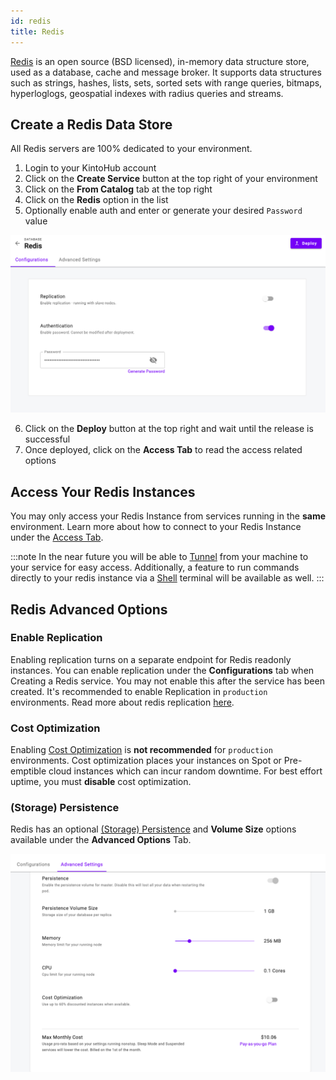 ```yaml
---
id: redis
title: Redis
---
```


[Redis](https://redislabs.com/) is an open source (BSD licensed), in-memory data structure store, used as a database, cache and message broker. It supports data structures such as strings, hashes, lists, sets, sorted sets with range queries, bitmaps, hyperloglogs, geospatial indexes with radius queries and streams.
                                         
## Create a Redis Data Store

All Redis servers are 100% dedicated to your environment.

1. Login to your KintoHub account
2. Click on the **Create Service** button at the top right of your environment
3. Click on the **From Catalog** tab at the top right
4. Click on the **Redis** option in the list
5. Optionally enable auth and enter or generate your desired `Password` value

![Redis](/img/catalogs/redis.png)

6. Click on the **Deploy** button at the top right and wait until the release is successful
7. Once deployed, click on the **Access Tab** to read the access related options

## Access Your Redis Instances

You may only access your Redis Instance from services running in the **same** environment.
Learn more about how to connect to your Redis Instance under the [Access Tab](../anatomy/anatomy-access.md#redis).

:::note
In the near future you will be able to [Tunnel](https://feedback.kintohub.com/feature-requests/p/port-forwarding-for-debugging) from your machine to your service for easy access.
Additionally, a feature to run commands directly to your redis instance via a [Shell](https://feedback.kintohub.com/feature-requests/p/shell-access) terminal will be available as well.
:::

## Redis Advanced Options

### Enable Replication

Enabling replication turns on a separate endpoint for Redis readonly instances.
You can enable replication under the **Configurations** tab when Creating a Redis service.
You may not enable this after the service has been created.
It's recommended to enable Replication in `production` environments.
Read more about redis replication [here](https://redis.io/topics/replication).

### Cost Optimization

Enabling [Cost Optimization](../anatomy/anatomy-advanced.md#cost-optimization) is **not recommended** for `production` environments.
Cost optimization places your instances on Spot or Pre-emptible cloud instances which can incur random downtime.
For best effort uptime, you must **disable** cost optimization.

### (Storage) Persistence

Redis has an optional [(Storage) Persistence](../anatomy/anatomy-advanced.md#storage-persistence) and **Volume Size** options available under the **Advanced Options** Tab.

![Redis Advanced](/img/catalogs/redis-advanced.png)
